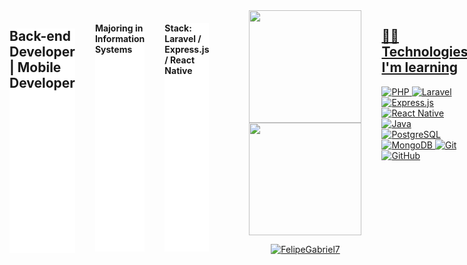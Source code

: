 
<div style="display: flex; gap: 2rem;widht: 1200px">


<h2 style="background: #fff"> Back-end Developer | Mobile Developer </h2>
<h4 style="background: #fff"> Majoring in Information Systems </h4>

<h4 style="background: #fff"> Stack: Laravel / Express.js / React Native </h4>



 <a href="https://github.com/FelipeGabriel7"/>
 <div align="center">
  <a href="https://github.com/FelipeGabriel7">
  <img height="180em" src="https://github-readme-stats.vercel.app/api?username=g-lacerda&show_icons=true&theme=dracula&include_all_commits=true&count_private=true"/>
  <img height="180em" src="https://github-readme-stats.vercel.app/api/top-langs/?username=g-lacerda&layout=compact&langs_count=7&theme=dracula"/>
<p align="center" ><img src="https://github-readme-streak-stats.herokuapp.com/?user=g-lacerda&theme=dracula" alt="FelipeGabriel7" /></p>
</div>

## 👩‍💻 Technologies I'm learning

![PHP](https://img.shields.io/badge/react-%2320232a.svg?style=for-the-badge&logo=php&logoColor=%2361DAFB)
![Laravel](https://img.shields.io/badge/SASS-hotpink.svg?style=for-the-badge&logo=laravel&logoColor=white)
![Express.js](https://img.shields.io/badge/javascript-%23323330.svg?style=for-the-badge&logo=express&logoColor=%23F7DF1E)
![React Native](https://img.shields.io/badge/html5-%23E34F26.svg?style=for-the-badge&logo=react&logoColor=white)
![Java](https://img.shields.io/badge/css3-%23E34F26.svg?style=for-the-badge&logo=openjdk&logoColor=white)
![PostgreSQL](https://img.shields.io/badge/redux-%23593d88.svg?style=for-the-badge&logo=postgresql&logoColor=white)
![MongoDB](https://img.shields.io/badge/redux-%23593d88.svg?style=for-the-badge&logo=mongodb&logoColor=white)
![Git](https://img.shields.io/badge/git-%23121011.svg?style=for-the-badge&logo=git&logoColor=white)
![GitHub](https://img.shields.io/badge/github-%23121011.svg?style=for-the-badge&logo=github&logoColor=white)


<div align="center">
   <hr />
  <h3 class="text-align: center"> Contact </h3>
 

  <a href="https://www.instagram.com/lacerda.jpg" target="_blank"><img src="https://img.shields.io/badge/-Instagram-%23E4405F?style=for-the-badge&logo=instagram&logoColor=white" target="_blank"></a>
  <a href = "mailto:guilacerda.28z@gmail.com"><img src="https://img.shields.io/badge/-Gmail-%23333?style=for-the-badge&logo=gmail&logoColor=dark" target="_blank"></a>
  <a href="https://www.linkedin.com/in/g-lacerda/" target="_blank"><img src="https://img.shields.io/badge/-LinkedIn-%230077B5?style=for-the-badge&logo=linkedin&logoColor=dark" target="_blank"></a> 
  

  
  
  </div>

</div>

